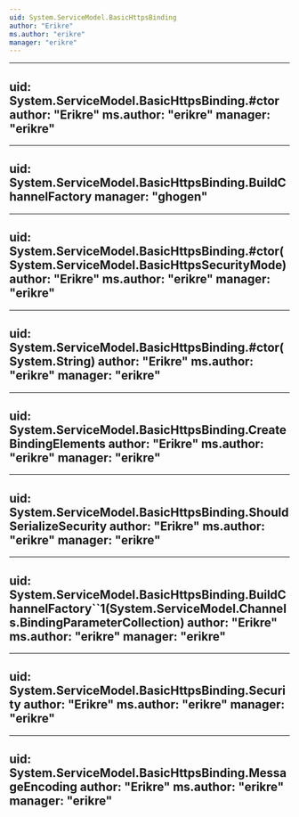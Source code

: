 ```yaml
---
uid: System.ServiceModel.BasicHttpsBinding
author: "Erikre"
ms.author: "erikre"
manager: "erikre"
---
```


---
uid: System.ServiceModel.BasicHttpsBinding.#ctor
author: "Erikre"
ms.author: "erikre"
manager: "erikre"
---

---
uid: System.ServiceModel.BasicHttpsBinding.BuildChannelFactory
manager: "ghogen"
---

---
uid: System.ServiceModel.BasicHttpsBinding.#ctor(System.ServiceModel.BasicHttpsSecurityMode)
author: "Erikre"
ms.author: "erikre"
manager: "erikre"
---

---
uid: System.ServiceModel.BasicHttpsBinding.#ctor(System.String)
author: "Erikre"
ms.author: "erikre"
manager: "erikre"
---

---
uid: System.ServiceModel.BasicHttpsBinding.CreateBindingElements
author: "Erikre"
ms.author: "erikre"
manager: "erikre"
---

---
uid: System.ServiceModel.BasicHttpsBinding.ShouldSerializeSecurity
author: "Erikre"
ms.author: "erikre"
manager: "erikre"
---

---
uid: System.ServiceModel.BasicHttpsBinding.BuildChannelFactory``1(System.ServiceModel.Channels.BindingParameterCollection)
author: "Erikre"
ms.author: "erikre"
manager: "erikre"
---

---
uid: System.ServiceModel.BasicHttpsBinding.Security
author: "Erikre"
ms.author: "erikre"
manager: "erikre"
---

---
uid: System.ServiceModel.BasicHttpsBinding.MessageEncoding
author: "Erikre"
ms.author: "erikre"
manager: "erikre"
---
